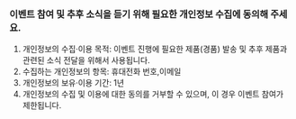 ### 이벤트 참여 및 추후 소식을 듣기 위해 필요한 개인정보 수집에 동의해 주세요.

1. 개인정보의 수집·이용 목적: 이벤트 진행에 필요한 제품(경품) 발송 및 추후 제품과 관련된 소식 전달을 위해서 사용됩니다.
2. 수집하는 개인정보의 항목: 휴대전화 번호,이메일
3. 개인정보의 보유·이용 기간: 1년
4. 개인정보의 수집 및 이용에 대한 동의를 거부할 수 있으며, 이 경우 이벤트 참여가 제한됩니다.
